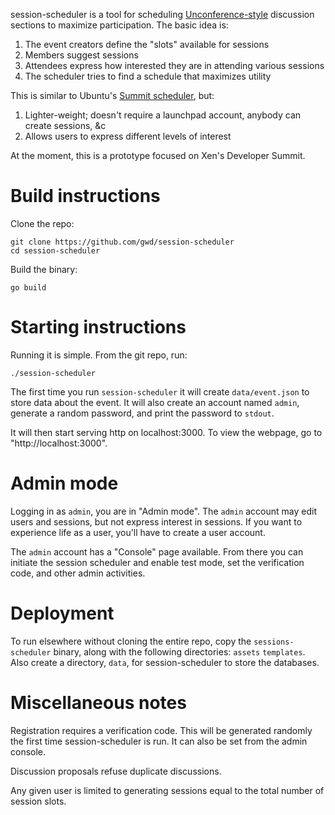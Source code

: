 session-scheduler is a tool for scheduling [Unconference-style](https://en.wikipedia.org/wiki/Unconference) discussion sections to maximize participation.  The basic idea is:

 1. The event creators define the "slots" available for sessions
 2. Members suggest sessions
 3. Attendees express how interested they are in attending various sessions
 4. The scheduler tries to find a schedule that maximizes utility

This is similar to Ubuntu's [Summit scheduler](https://launchpad.net/summit), but:

 1. Lighter-weight; doesn't require a launchpad account, anybody can create sessions, &c
 2. Allows users to express different levels of interest

At the moment, this is a prototype focused on Xen's Developer Summit.

# Build instructions

Clone the repo:

```
git clone https://github.com/gwd/session-scheduler
cd session-scheduler
```

Build the binary:

```
go build
```

# Starting instructions

Running it is simple.  From the git repo, run:

```
./session-scheduler
```

The first time you run `session-scheduler` it will create `data/event.json` to store data about the event.  It will also create an account named `admin`, generate a random password, and print the password to `stdout`.

It will then start serving http on localhost:3000.  To view the webpage, go to "http://localhost:3000".

# Admin mode

Logging in as `admin`, you are in "Admin mode".  The `admin` account may edit users and sessions, but not express interest in sessions.  If you want to experience life as a user, you'll have to create a user account.

The `admin` account has a "Console" page available.  From there you can initiate the session scheduler
and enable test mode, set the verification code, and other admin activities.

# Deployment

To run elsewhere without cloning the entire repo, copy the
`sessions-scheduler` binary, along with the following directories:
`assets` `templates`.  Also create a directory, `data`, for
session-scheduler to store the databases.

# Miscellaneous notes

Registration requires a verification code.  This will be generated randomly the first time session-scheduler
is run.  It can also be set from the admin console.

Discussion proposals refuse duplicate discussions.

Any given user is limited to generating sessions equal to the total number of session slots.
